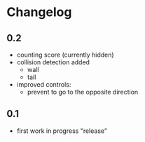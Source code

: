 # Changelog

## 0.2

- counting score (currently hidden)
- collision detection added
  - wall
  - tail
- improved controls:
  - prevent to go to the opposite direction

## 0.1

- first work in progress "release"
